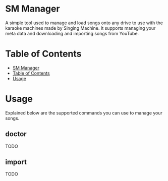 SM Manager
==========

A simple tool used to manage and load songs onto any drive to use with the karaoke machines made by Singing Machine. It supports managing your meta data and downloading and importing songs from YouTube.


Table of Contents
====================
<!--ts-->
   * [SM Manager](#sm-manager)
   * [Table of Contents](#table-of-contents)
   * [Usage](#usage)
<!--te-->


Usage
=====

Explained below are the supported commands you can use to manage your songs.

doctor
------

TODO

import
------

TODO